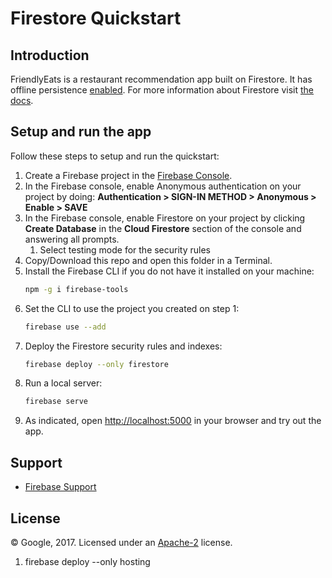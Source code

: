 # Firestore Quickstart

## Introduction

FriendlyEats is a restaurant recommendation app built on Firestore. It has offline persistence [enabled](https://github.com/firebase/quickstart-js/blob/a4919505778ae280613662b5e0c64a0127a9d4c9/firestore/scripts/FriendlyEats.js#L33).
For more information about Firestore visit [the docs][firestore-docs].

[firestore-docs]: https://firebase.google.com/docs/firestore/

## Setup and run the app

Follow these steps to setup and run the quickstart:

 1. Create a Firebase project in the [Firebase Console](https://console.firebase.google.com).
 1. In the Firebase console, enable Anonymous authentication on your project by doing: **Authentication > SIGN-IN METHOD > Anonymous > Enable > SAVE**
 1. In the Firebase console, enable Firestore on your project by clicking **Create Database** in the **Cloud Firestore** section of the console and answering all prompts.
     1. Select testing mode for the security rules
 1. Copy/Download this repo and open this folder in a Terminal.
 1. Install the Firebase CLI if you do not have it installed on your machine:
    ```bash
    npm -g i firebase-tools
    ```
 1. Set the CLI to use the project you created on step 1:
    ```bash
    firebase use --add
    ```
 1. Deploy the Firestore security rules and indexes:
    ```bash
    firebase deploy --only firestore
    ```
 1. Run a local server:
    ```bash
    firebase serve
    ```
 1. As indicated, open [http://localhost:5000](http://localhost:5000) in your browser and try out the app.
 
## Support

- [Firebase Support](https://firebase.google.com/support/)

## License

© Google, 2017. Licensed under an [Apache-2](../LICENSE) license.


<!-- deploy web app to firebase -->
1. firebase deploy --only hosting
